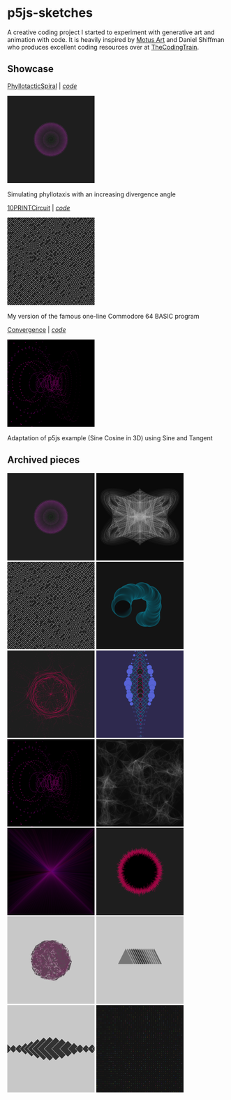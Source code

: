 # p5js-sketches
A creative coding project I started to experiment with generative art and animation with code. It is heavily inspired by [Motus Art](https://owenmcateer.github.io/Motus-Art/) and Daniel Shiffman who produces excellent coding resources over at [TheCodingTrain](https://thecodingtrain.com/).

## Showcase

[PhyllotacticSpiral] | [*code*][PhyllotacticSpiral-code]

[![PhyllotacticSpiral][PhyllotacticSpiral-preview]][PhyllotacticSpiral]

Simulating phyllotaxis with an increasing divergence angle

[10PRINTCircuit] | [*code*][10PRINTCircuit-code] 

[![10PRINTCircuit][10PRINTCircuit-preview]][10PRINTCircuit]

My version of the famous one-line Commodore 64 BASIC program

[Convergence] | [*code*][Convergence-code]

[![Convergence][Convergence-preview]][Convergence]

Adaptation of p5js example (Sine Cosine in 3D) using Sine and Tangent

## Archived pieces

[![PhyllotacticSpiral][PhyllotacticSpiral-preview]][PhyllotacticSpiral]
[![RecursiveOrbit][RecursiveOrbit-preview]][RecursiveOrbit]
[![10PRINTCircuit][10PRINTCircuit-preview]][10PRINTCircuit]
[![Wormhole][Wormhole-preview]][Wormhole]
[![PerlinsRose][PerlinsRose-preview]][PerlinsRose]
[![RupturedHelix][RupturedHelix-preview]][RupturedHelix]
[![Convergence][Convergence-preview]][Convergence]
[![SpidersDen][SpidersDen-preview]][SpidersDen]
[![LightSpeed][LightSpeed-preview]][LightSpeed]
[![BlackHole][BlackHole-preview]][BlackHole]
[![Vortex][Vortex-preview]][Vortex]
[![TPulse][TPulse-preview]][TPulse]
[![HarmonicQuadrilaterals][HarmonicQuadrilaterals-preview]][HarmonicQuadrilaterals]
[![BinaryShift][BinaryShift-preview]][BinaryShift]

[PhyllotacticSpiral]: https://amriarshad.github.io/p5js-sketches/src/PhyllotacticSpiral/index
[PhyllotacticSpiral-code]: https://github.com/AmriArshad/p5js-sketches/tree/main/src/PhyllotacticSpiral/sketch.js
[PhyllotacticSpiral-preview]: ./assets/img/resized/PhyllotacticSpiral_200x200.png
[RecursiveOrbit]: https://amriarshad.github.io/p5js-sketches/src/RecursiveOrbit/index
[RecursiveOrbit-code]: https://github.com/AmriArshad/p5js-sketches/tree/main/src/RecursiveOrbit/sketch.js
[RecursiveOrbit-preview]: ./assets/img/resized/RecursiveOrbit_200x200.png
[10PRINTCircuit]: https://amriarshad.github.io/p5js-sketches/src/10PRINTCircuit/index
[10PRINTCircuit-code]: https://github.com/AmriArshad/p5js-sketches/tree/main/src/10PRINTCircuit/sketch.js
[10PRINTCircuit-preview]: ./assets/img/resized/10PRINTCircuit_200x200.png
[Wormhole]: https://amriarshad.github.io/p5js-sketches/src/Wormhole/index
[Wormhole-code]: https://github.com/AmriArshad/p5js-sketches/tree/main/src/Wormhole/sketch.js
[Wormhole-preview]: ./assets/img/resized/Wormhole_200x200.png
[PerlinsRose]: https://amriarshad.github.io/p5js-sketches/src/PerlinsRose/index
[PerlinsRose-code]: https://github.com/AmriArshad/p5js-sketches/tree/main/src/PerlinsRose/sketch.js
[PerlinsRose-preview]: ./assets/img/resized/PerlinsRose_200x200.png
[RupturedHelix]: https://amriarshad.github.io/p5js-sketches/src/RupturedHelix/index
[RupturedHelix-code]: https://github.com/AmriArshad/p5js-sketches/tree/main/src/RupturedHelix/sketch.js
[RupturedHelix-preview]: ./assets/img/resized/RupturedHelix_200x200.png
[Convergence]: https://amriarshad.github.io/p5js-sketches/src/Convergence/index
[Convergence-code]: https://github.com/AmriArshad/p5js-sketches/tree/main/src/Convergence/sketch.js
[Convergence-preview]: ./assets/img/resized/Convergence_200x200.png
[SpidersDen]: https://amriarshad.github.io/p5js-sketches/src/SpidersDen/index
[SpidersDen-code]: https://github.com/AmriArshad/p5js-sketches/tree/main/src/SpidersDen/sketch.js
[SpidersDen-preview]: ./assets/img/resized/SpidersDen_200x200.png
[LightSpeed]: https://amriarshad.github.io/p5js-sketches/src/LightSpeed/index
[LightSpeed-code]: https://github.com/AmriArshad/p5js-sketches/tree/main/src/LightSpeed/sketch.js
[LightSpeed-preview]: ./assets/img/resized/LightSpeed_200x200.png
[BlackHole]: https://amriarshad.github.io/p5js-sketches/src/BlackHole/index
[BlackHole-code]: https://github.com/AmriArshad/p5js-sketches/tree/main/src/BlackHole/sketch.js
[BlackHole-preview]: ./assets/img/resized/BlackHole_200x200.png
[Vortex]: https://amriarshad.github.io/p5js-sketches/src/Vortex/index
[Vortex-code]: https://github.com/AmriArshad/p5js-sketches/tree/main/src/Vortex/sketch.js
[Vortex-preview]: ./assets/img/resized/Vortex_200x200.png
[TPulse]: https://amriarshad.github.io/p5js-sketches/src/TPulse/index
[TPulse-code]: https://github.com/AmriArshad/p5js-sketches/tree/main/src/TPulse/sketch.js
[TPulse-preview]: ./assets/img/resized/TPulse_200x200.png
[HarmonicQuadrilaterals]: https://amriarshad.github.io/p5js-sketches/src/HarmonicQuadrilaterals/index
[HarmonicQuadrilaterals-code]: https://github.com/AmriArshad/p5js-sketches/tree/main/src/HarmonicQuadrilaterals/sketch.js
[HarmonicQuadrilaterals-preview]: ./assets/img/resized/HarmonicQuadrilaterals_200x200.png
[BinaryShift]: https://amriarshad.github.io/p5js-sketches/src/BinaryShift/index
[BinaryShift-code]: https://github.com/AmriArshad/p5js-sketches/tree/main/src/BinaryShift/sketch.js
[BinaryShift-preview]: ./assets/img/resized/BinaryShift_200x200.png